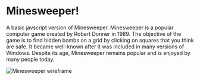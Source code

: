 # Minesweeper!


A basic javscript version of Minesweeper. Minesweeper is a popular computer game created by Robert Donner in 1989. The objective of the game is to find hidden bombs on a grid by clicking on squares that you think are safe. It became well-known after it was included in many versions of Windows. Despite its age, Minesweeper remains popular and is enjoyed by many people today.

![Minesweeper wireframe](https://i.ibb.co/dGbG708/Screen-Shot-2023-05-08-at-9-23-01-AM.png)
